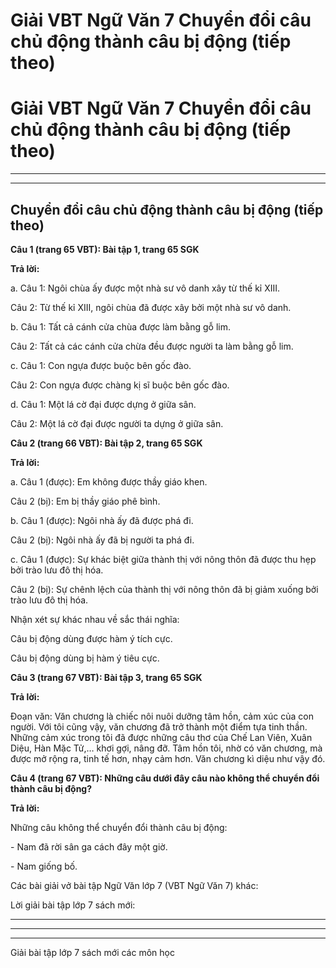 # Giải VBT Ngữ Văn 7 Chuyển đổi câu chủ động thành câu bị động (tiếp theo)

# Giải VBT Ngữ Văn 7 Chuyển đổi câu chủ động thành câu bị động (tiếp theo)

* * *

* * *

## Chuyển đổi câu chủ động thành câu bị động (tiếp theo)

**Câu 1 (trang 65 VBT): Bài tập 1, trang 65 SGK**

**Trả lời:**

a. Câu 1: Ngôi chùa ấy được một nhà sư vô danh xây từ thế kỉ XIII.

Câu 2: Từ thế kỉ XIII, ngôi chùa đã được xây bởi một nhà sư vô danh.

b. Câu 1: Tất cả cánh cửa chùa được làm bằng gỗ lim.

Câu 2: Tất cả các cánh cửa chừa đều được người ta làm bằng gỗ lim.

c. Câu 1: Con ngựa được buộc bên gốc đào.

Câu 2: Con ngựa được chàng kị sĩ buộc bên gốc đào.

d. Câu 1: Một lá cờ đại được dựng ở giữa sân.

Câu 2: Một lá cờ đại được người ta dựng ở giữa sân. 

**Câu 2 (trang 66 VBT): Bài tập 2, trang 65 SGK**

**Trả lời:**

a. Câu 1 (được): Em không được thầy giáo khen.

Câu 2 (bị): Em bị thầy giáo phê bình.

b. Câu 1 (được): Ngôi nhà ấy đã được phá đi. 

Câu 2 (bị): Ngôi nhà ấy đã bị người ta phá đi.

c. Câu 1 (được): Sự khác biệt giữa thành thị với nông thôn đã được thu hẹp bởi trào lưu đô thị hóa. 

Câu 2 (bị): Sự chênh lệch của thành thị với nông thôn đã bị giảm xuống bởi trào lưu đô thị hóa.

Nhận xét sự khác nhau về sắc thái nghĩa:

Câu bị động dùng được hàm ý tích cực.

Câu bị động dùng bị hàm ý tiêu cực.

**Câu 3 (trang 67 VBT): Bài tập 3, trang 65 SGK**

**Trả lời:**

Đoạn văn: Văn chương là chiếc nôi nuôi dưỡng tâm hồn, cảm xúc của con người. Với tôi cũng vậy, văn chương đã trở thành một điểm tựa tinh thần. Những cảm xúc trong tôi đã được những câu thơ của Chế Lan Viên, Xuân Diệu, Hàn Mặc Tử,… khơi gợi, nâng đỡ. Tâm hồn tôi, nhờ có văn chương, mà được mở rộng ra, tinh tế hơn, nhạy cảm hơn. Văn chương kì diệu như vậy đó. 

**Câu 4 (trang 67 VBT): Những câu dưới đây câu nào không thể chuyển đổi thành câu bị động?**

**Trả lời:**

Những câu không thể chuyển đổi thành câu bị động: 

\- Nam đã rời sân ga cách đây một giờ. 

\- Nam giống bố. 

Các bài giải vở bài tập Ngữ Văn lớp 7 (VBT Ngữ Văn 7) khác:

Lời giải bài tập lớp 7 sách mới:

* * *

* * *

* * *

Giải bài tập lớp 7 sách mới các môn học
